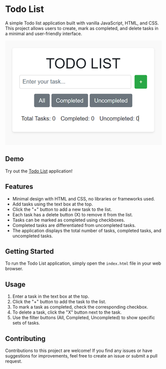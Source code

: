 # Todo List

A simple Todo list application built with vanilla JavaScript, HTML, and CSS. This project allows users to create, mark as completed, and delete tasks in a minimal and user-friendly interface.

![Todo List Screenshot](OutputScreenshot.png)

## Demo

Try out the [Todo List](https://your-hosted-website-url.com) application!

## Features

- Minimal design with HTML and CSS, no libraries or frameworks used.
- Add tasks using the text box at the top.
- Click the "+" button to add a new task to the list.
- Each task has a delete button (X) to remove it from the list.
- Tasks can be marked as completed using checkboxes.
- Completed tasks are differentiated from uncompleted tasks.
- The application displays the total number of tasks, completed tasks, and uncompleted tasks.

## Getting Started

To run the Todo List application, simply open the `index.html` file in your web browser.

## Usage

1. Enter a task in the text box at the top.
2. Click the "+" button to add the task to the list.
3. To mark a task as completed, check the corresponding checkbox.
4. To delete a task, click the "X" button next to the task.
5. Use the filter buttons (All, Completed, Uncompleted) to show specific sets of tasks.

## Contributing

Contributions to this project are welcome! If you find any issues or have suggestions for improvements, feel free to create an issue or submit a pull request.


